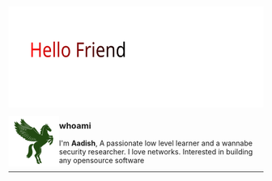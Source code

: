 <p align="left">
    <picture>
      <source media="(prefers-color-scheme: dark)" srcset="resources/hello_friend_dark.svg">
      <source media="(prefers-color-scheme: light)" srcset="resources/hellofriend.svg">
      <img alt="Flickering" src="resources/hellofriend.svg" width="600" height="200" style="max-width: 100%;">
    </picture>
</p>

<picture>
  <source media="(prefers-color-scheme: dark)" srcset="resources/pegasus.svg">
  <source media="(prefers-color-scheme: light)" srcset="resources/pegasus_light.svg">
  <img align="left" alt="Pegasus" src="resources/pegasus_light.svg" width="100" height="100" style="max-width: 100%;">
</picture>

### whoami

I'm **Aadish**, A passionate low level learner and a wannabe security researcher. I love networks. Interested in building any opensource software

---

